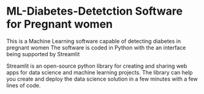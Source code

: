 # ML-Diabetes-Detetction Software for Pregnant women
This is a Machine Learning software capable of detecting diabetes in pregnant women 
The software is coded in Python with the an interface being supported by Streamlit

Streamlit is an open-source python library for creating and sharing web apps for data science and machine learning projects. The library can help you create and deploy the data science solution in a few minutes with a few lines of code.
